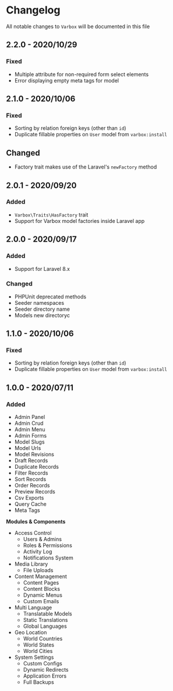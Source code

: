 # Changelog

All notable changes to `Varbox` will be documented in this file

## 2.2.0 - 2020/10/29

### Fixed

- Multiple attribute for non-required form select elements
- Error displaying empty meta tags for model

## 2.1.0 - 2020/10/06

### Fixed

- Sorting by relation foreign keys (other than `id`)
- Duplicate fillable properties on `User` model from `varbox:install`

## Changed

- Factory trait makes use of the Laravel's `newFactory` method

## 2.0.1 - 2020/09/20

### Added

- `Varbox\Traits\HasFactory` trait
- Support for Varbox model factories inside Laravel app

## 2.0.0 - 2020/09/17

### Added

- Support for Laravel 8.x

### Changed

- PHPUnit deprecated methods
- Seeder namespaces
- Seeder directory name
- Models new directoryc

## 1.1.0 - 2020/10/06

### Fixed

- Sorting by relation foreign keys (other than `id`)
- Duplicate fillable properties on `User` model from `varbox:install`

## 1.0.0 - 2020/07/11

### Added
- Admin Panel
- Admin Crud
- Admin Menu
- Admin Forms
- Model Slugs
- Model Urls
- Model Revisions
- Draft Records
- Duplicate Records
- Filter Records
- Sort Records
- Order Records
- Preview Records
- Csv Exports
- Query Cache
- Meta Tags

**Modules & Components**

- Access Control
    - Users & Admins
    - Roles & Permissions
    - Activity Log
    - Notifications System
- Media Library
    - File Uploads
- Content Management
    - Content Pages
    - Content Blocks
    - Dynamic Menus
    - Custom Emails
- Multi Language
    - Translatable Models
    - Static Translations
    - Global Languages
- Geo Location
    - World Countries
    - World States
    - World Cities
- System Settings
    - Custom Configs
    - Dynamic Redirects
    - Application Errors
    - Full Backups

